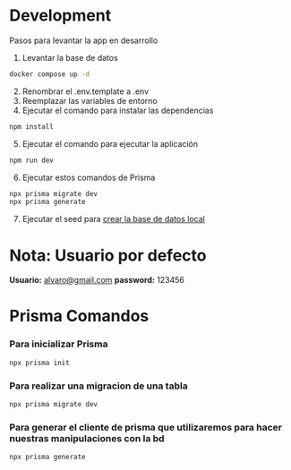# Development
Pasos para levantar la app en desarrollo

1. Levantar la base de datos
```bash
docker compose up -d
```

2. Renombrar el .env.template a .env
3. Reemplazar las variables de entorno
4. Ejecutar el comando para instalar las dependencias
```bash
npm install
```
5. Ejecutar el comando para ejecutar la aplicación
```bash
npm run dev
```
6. Ejecutar estos comandos de Prisma
```bash
npx prisma migrate dev
npx prisma generate
```
7. Ejecutar el seed para [crear la base de datos local](http://localhost:3000/api/seed)

# Nota: Usuario por defecto
__Usuario:__ alvaro@gmail.com
__password:__ 123456

# Prisma Comandos
### Para inicializar Prisma
```bash
npx prisma init
```

### Para realizar una migracion de una tabla
```bash
npx prisma migrate dev
```
### Para generar el cliente de prisma que utilizaremos para hacer nuestras manipulaciones con la bd
```bash
npx prisma generate
```
<!-- 
# Prod

# Stage -->